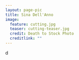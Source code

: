 ```yaml
---
layout: page-pic
title: Sina Dell'Anno
image:
  feature: cutting.jpg
  teaser: cutting-teaser.jpg
  credit: Death to Stock Photo
  creditlink: ""
---
```

d

